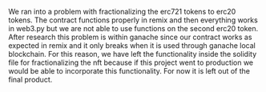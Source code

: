 We ran into a problem with fractionalizing the erc721 tokens to erc20 tokens. The contract functions properly in remix and then everything works in web3.py but we are not able to use functions on the second erc20 token. After research this problem is within ganache since our contract works as expected in remix and it only breaks when it is used through ganache local blockchain. For this reason, we have left the functionality inside the solidity file for fractionalizing the nft because if this project went to production we would be able to incorporate this functionality. For now it is left out of the final product. 
